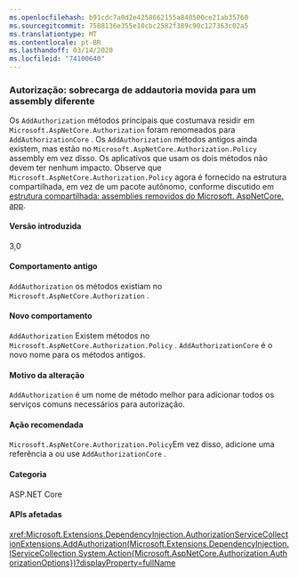 ```yaml
---
ms.openlocfilehash: b91cdc7a0d2e4258662155a840500ce21ab35760
ms.sourcegitcommit: 7588136e355e10cbc2582f389c90c127363c02a5
ms.translationtype: MT
ms.contentlocale: pt-BR
ms.lasthandoff: 03/14/2020
ms.locfileid: "74100640"
---
```

### <a name="authorization-addauthorization-overload-moved-to-different-assembly"></a>Autorização: sobrecarga de addautoria movida para um assembly diferente

Os `AddAuthorization` métodos principais que costumava residir em `Microsoft.AspNetCore.Authorization` foram renomeados para `AddAuthorizationCore` . Os `AddAuthorization` métodos antigos ainda existem, mas estão no `Microsoft.AspNetCore.Authorization.Policy` assembly em vez disso. Os aplicativos que usam os dois métodos não devem ter nenhum impacto. Observe que `Microsoft.AspNetCore.Authorization.Policy` agora é fornecido na estrutura compartilhada, em vez de um pacote autônomo, conforme discutido em [estrutura compartilhada: assemblies removidos do Microsoft. AspNetCore. app](#shared-framework-assemblies-removed-from-microsoftaspnetcoreapp).

#### <a name="version-introduced"></a>Versão introduzida

3,0

#### <a name="old-behavior"></a>Comportamento antigo
`AddAuthorization` os métodos existiam no `Microsoft.AspNetCore.Authorization` .

#### <a name="new-behavior"></a>Novo comportamento

`AddAuthorization` Existem métodos no `Microsoft.AspNetCore.Authorization.Policy` . `AddAuthorizationCore` é o novo nome para os métodos antigos.

#### <a name="reason-for-change"></a>Motivo da alteração

`AddAuthorization` é um nome de método melhor para adicionar todos os serviços comuns necessários para autorização.

#### <a name="recommended-action"></a>Ação recomendada

`Microsoft.AspNetCore.Authorization.Policy`Em vez disso, adicione uma referência a ou use `AddAuthorizationCore` .

#### <a name="category"></a>Categoria

ASP.NET Core

#### <a name="affected-apis"></a>APIs afetadas

<xref:Microsoft.Extensions.DependencyInjection.AuthorizationServiceCollectionExtensions.AddAuthorization(Microsoft.Extensions.DependencyInjection.IServiceCollection,System.Action{Microsoft.AspNetCore.Authorization.AuthorizationOptions})?displayProperty=fullName>

<!--

#### Affected APIs

`M:Microsoft.Extensions.DependencyInjection.AuthorizationServiceCollectionExtensions.AddAuthorization(Microsoft.Extensions.DependencyInjection.IServiceCollection,System.Action{Microsoft.AspNetCore.Authorization.AuthorizationOptions})`

-->

